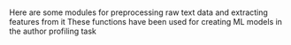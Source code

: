 ###
Here are some modules for preprocessing raw text data and extracting features from it
These functions have been used for creating ML models in the author profiling task
###
